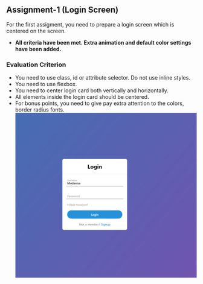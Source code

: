 ## Assignment-1 (Login Screen)
For the first assigment, you need to prepare a login screen which is centered on the screen.

- **All criteria have been met. Extra animation and default color settings have been added.**

### Evaluation Criterion
- You need to use class, id or attribute selector. Do not use inline styles.
- You need to use flexbox.
- You need to center login card both vertically and horizontally.
- All elements inside the login card should be centered.
- For bonus points, you need to give pay extra attention to the colors, border radius fonts.
![This is an image](./assets/login-screen.png)
